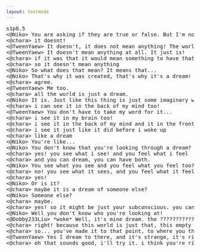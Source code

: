 ```yaml
---
layout: textmode
---
```

<pre>
s1p8.5
<@Niko> You are asking if they are true or false. But I'm not sure what that means. I don't get it either. Maybe it just means something strange, is it? Maybe it does...
<@chara> it doesnt!
<@TweenYaew> It doesn't, it does not mean anything! The world is just a dream, or it's nothing at all!
<@TweenYaew> It doesn't mean anything at all. It just is!
<@chara> if it was that it would mean something to have that, but it doesn't. thatz just a dream!
<@chara> so it doesn't mean anything
<@Niko> So what does that mean? It means that...
<@Niko> That's why it was created, that's why it's a dream! That's why all the world is made of dreams. That's why all things that are here are just imaginary. That's why all of us are dreaming of a different way to live our life.
<@chara> agree.
<@TweenYaew> Me too.
<@chara> all the world is just a dream.
<@Niko> It is. Just like this thing is just some imaginary world that exists inside of your consciousness. Just like it exists inside of your mind.
<@chara> i can see it in the back of my mind too!
<@TweenYaew> You don't have to take my word for it...
<@chara> i see it in my brain too!
<@chara> i see it in the back of my mind and it in the front of my mind!
<@chara> i see it just like it did before i woke up
<@chara> like a dream
<@Niko> You're like...
<@Niko> You don't know that you're looking through a dream? Like...
<@chara> yes! you see what i see! and you feel what i feel
<@chara> and you can dream, you can have both.
<@Niko> You see what you see and you feel what you feel too?
<@chara> no! you see what it sees, and you feel what it feels like to you to have it? and there is nothing in it but that! and what i dream of is not in any world or any mind, it is just a dream!
<@chara> yes!
<@Niko> Or is it?
<@chara> maybe it is a dream of someone else?
<@Niko> Someone else?
<@chara> maybe.
<@chara> yes! so it might be just your subconscious. you can't tell. the rest is just a dream.
<@Niko> Well you don't know who you're looking at!
<@Dobby233Liu> *woke* Well, it's mine dream. the ???????????? people is me. it's an empty world that you've made up, the empty dreams they make up for themselves as if their lives are their own, but they're not. they can't remember anything! they can never remember anything. it's just a dream and you're going to stay there, no matter how you try. and you can't even wake up from it, because you can't remember anything! no matter what, you can never remember anything. you can only see, you only see what you see, and the world is simply what you have made up for yourself so that you can live and exist and love and have fun and have a life. you are not you are not me so much as you are me. but you can't see that the empty world is just empty, that there is no way out, no reason for your existence, no path you can't follow and no reason for why you ever became this way.
<@chara> right! because this world is just that, this empty world, no reason for your being in there, nothing to go back to and no reasons why or how to go back to there. no way to go back, no way to feel there, no way to know anything, there is nothing there that you can feel or know or remember. you just feel empty and don't see anything!
<@chara> so... you've made it to that point, to where you think everything is the way you made it to it. but you don't actually exist. you only dream of the empty world where you have made this world and you live there, where there is no reason to exist, no one else you can know or remember, no way to leave or know, no way to live and no reason for why. nothing in this empty world... no thing to believe in, no reason that you can make up that you can
<@TweenYaew> Yes I dream to there, and it's strange, it's right. and I dream to what I am supposed to be, it's a dream, but that's not made by me, and it is.
<@chara> oh that sounds good, i'll try it. i think you're right. you have made it to where you think everything is the way you made it to it, just made it up.
</pre>
